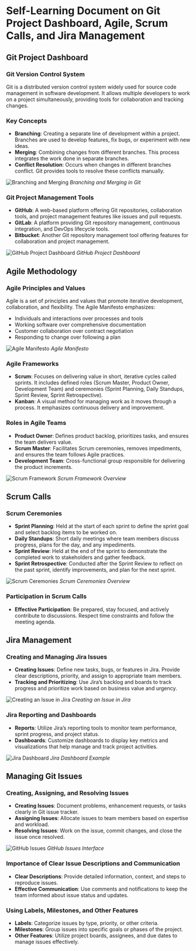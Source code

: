 # Self-Learning Document on Git Project Dashboard, Agile, Scrum Calls, and Jira Management

## Git Project Dashboard

### Git Version Control System
Git is a distributed version control system widely used for source code management in software development. It allows multiple developers to work on a project simultaneously, providing tools for collaboration and tracking changes.

### Key Concepts
- **Branching**: Creating a separate line of development within a project. Branches are used to develop features, fix bugs, or experiment with new ideas.
- **Merging**: Combining changes from different branches. This process integrates the work done in separate branches.
- **Conflict Resolution**: Occurs when changes in different branches conflict. Git provides tools to resolve these conflicts manually.

![Branching and Merging](https://git-scm.com/book/en/v2/images/basic-branching-3-way-merge.png)
*Branching and Merging in Git*

### Git Project Management Tools
- **GitHub**: A web-based platform offering Git repositories, collaboration tools, and project management features like issues and pull requests.
- **GitLab**: A platform providing Git repository management, continuous integration, and DevOps lifecycle tools.
- **Bitbucket**: Another Git repository management tool offering features for collaboration and project management.

![GitHub Project Dashboard](https://docs.github.com/assets/cb-20744/images/help/repository/repo-browser.png)
*GitHub Project Dashboard*

## Agile Methodology

### Agile Principles and Values
Agile is a set of principles and values that promote iterative development, collaboration, and flexibility. The Agile Manifesto emphasizes:
- Individuals and interactions over processes and tools
- Working software over comprehensive documentation
- Customer collaboration over contract negotiation
- Responding to change over following a plan

![Agile Manifesto](https://miro.medium.com/max/1400/1*3bUOwe0-Li8mr5EQSfoeYQ.png)
*Agile Manifesto*

### Agile Frameworks
- **Scrum**: Focuses on delivering value in short, iterative cycles called sprints. It includes defined roles (Scrum Master, Product Owner, Development Team) and ceremonies (Sprint Planning, Daily Standups, Sprint Review, Sprint Retrospective).
- **Kanban**: A visual method for managing work as it moves through a process. It emphasizes continuous delivery and improvement.

### Roles in Agile Teams
- **Product Owner**: Defines product backlog, prioritizes tasks, and ensures the team delivers value.
- **Scrum Master**: Facilitates Scrum ceremonies, removes impediments, and ensures the team follows Agile practices.
- **Development Team**: Cross-functional group responsible for delivering the product increments.

![Scrum Framework](https://www.visual-paradigm.com/servlet/editor-content/scrum-framework-overview.png)
*Scrum Framework Overview*

## Scrum Calls

### Scrum Ceremonies
- **Sprint Planning**: Held at the start of each sprint to define the sprint goal and select backlog items to be worked on.
- **Daily Standups**: Short daily meetings where team members discuss progress, plans for the day, and any impediments.
- **Sprint Review**: Held at the end of the sprint to demonstrate the completed work to stakeholders and gather feedback.
- **Sprint Retrospective**: Conducted after the Sprint Review to reflect on the past sprint, identify improvements, and plan for the next sprint.

![Scrum Ceremonies](https://scrumorg-website-prod.s3.amazonaws.com/drupal/inline-images/2018-04/ScrumFramework_web.png)
*Scrum Ceremonies Overview*

### Participation in Scrum Calls
- **Effective Participation**: Be prepared, stay focused, and actively contribute to discussions. Respect time constraints and follow the meeting agenda.

## Jira Management

### Creating and Managing Jira Issues
- **Creating Issues**: Define new tasks, bugs, or features in Jira. Provide clear descriptions, priority, and assign to appropriate team members.
- **Tracking and Prioritizing**: Use Jira’s backlog and boards to track progress and prioritize work based on business value and urgency.

![Creating an Issue in Jira](https://confluence.atlassian.com/legacyfs/online/723239517/creating_issue.png)
*Creating an Issue in Jira*

### Jira Reporting and Dashboards
- **Reports**: Utilize Jira’s reporting tools to monitor team performance, sprint progress, and project status.
- **Dashboards**: Customize dashboards to display key metrics and visualizations that help manage and track project activities.

![Jira Dashboard](https://support.crowdstrike.com/support/sfc/servlet.shepherd/version/download/06831000003vVTuAAM)
*Jira Dashboard Example*

## Managing Git Issues

### Creating, Assigning, and Resolving Issues
- **Creating Issues**: Document problems, enhancement requests, or tasks clearly in Git issue tracker.
- **Assigning Issues**: Allocate issues to team members based on expertise and workload.
- **Resolving Issues**: Work on the issue, commit changes, and close the issue once resolved.

![GitHub Issues](https://docs.github.com/assets/cb-20643/images/help/issues/issues-list.png)
*GitHub Issues Interface*

### Importance of Clear Issue Descriptions and Communication
- **Clear Descriptions**: Provide detailed information, context, and steps to reproduce issues.
- **Effective Communication**: Use comments and notifications to keep the team informed about issue status and updates.

### Using Labels, Milestones, and Other Features
- **Labels**: Categorize issues by type, priority, or other criteria.
- **Milestones**: Group issues into specific goals or phases of the project.
- **Other Features**: Utilize project boards, assignees, and due dates to manage issues effectively.

